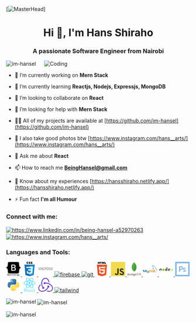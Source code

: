 [![MasterHead](https://as1.ftcdn.net/v2/jpg/04/42/93/04/1000_F_442930453_W426HrwlnSCgGxPdj8MmMD2EHj1Z5y5Z.jpg)]
<h1 align="center">Hi 👋, I'm Hans Shiraho</h1>
<h3 align="center">A passionate Software Engineer from Nairobi</h3>
<img align="right" alt="Coding" width="400" src="https://media.giphy.com/media/R03zWv5p1oNSQd91EP/giphy.gif">

<p align="left"> <img src="https://komarev.com/ghpvc/?username=im-hansel&label=Profile%20views&color=0e75b6&style=flat" alt="im-hansel" /> </p>

- 🔭 I’m currently working on **Mern Stack**

- 🌱 I’m currently learning **Reactjs, Nodejs, Expressjs, MongoDB**

- 👯 I’m looking to collaborate on **React**

- 🤝 I’m looking for help with **Mern Stack**

- 👨‍💻 All of my projects are available at [https://github.com/im-hansel](https://github.com/im-hansel)

- 📝 I also take good photos btw [https://www.instagram.com/hans__arts/](https://www.instagram.com/hans__arts/)

- 💬 Ask me about **React**

- 📫 How to reach me **BeingHansel@gmail.com**

- 📄 Know about my experiences [https://hansshiraho.netlify.app/](https://hansshiraho.netlify.app/)

- ⚡ Fun fact **I'm all Humour**

<h3 align="left">Connect with me:</h3>
<p align="left">
<a href="https://linkedin.com/in/https://www.linkedin.com/in/being-hansel-a52970263" target="blank"><img align="center" src="https://raw.githubusercontent.com/rahuldkjain/github-profile-readme-generator/master/src/images/icons/Social/linked-in-alt.svg" alt="https://www.linkedin.com/in/being-hansel-a52970263" height="30" width="40" /></a>
<a href="https://instagram.com/https://www.instagram.com/hans__arts/" target="blank"><img align="center" src="https://raw.githubusercontent.com/rahuldkjain/github-profile-readme-generator/master/src/images/icons/Social/instagram.svg" alt="https://www.instagram.com/hans__arts/" height="30" width="40" /></a>
</p>

<h3 align="left">Languages and Tools:</h3>
<p align="left"> <a href="https://getbootstrap.com" target="_blank" rel="noreferrer"> <img src="https://raw.githubusercontent.com/devicons/devicon/master/icons/bootstrap/bootstrap-plain-wordmark.svg" alt="bootstrap" width="40" height="40"/> </a> <a href="https://www.w3schools.com/css/" target="_blank" rel="noreferrer"> <img src="https://raw.githubusercontent.com/devicons/devicon/master/icons/css3/css3-original-wordmark.svg" alt="css3" width="40" height="40"/> </a> <a href="https://expressjs.com" target="_blank" rel="noreferrer"> <img src="https://raw.githubusercontent.com/devicons/devicon/master/icons/express/express-original-wordmark.svg" alt="express" width="40" height="40"/> </a> <a href="https://firebase.google.com/" target="_blank" rel="noreferrer"> <img src="https://www.vectorlogo.zone/logos/firebase/firebase-icon.svg" alt="firebase" width="40" height="40"/> </a> <a href="https://git-scm.com/" target="_blank" rel="noreferrer"> <img src="https://www.vectorlogo.zone/logos/git-scm/git-scm-icon.svg" alt="git" width="40" height="40"/> </a> <a href="https://www.w3.org/html/" target="_blank" rel="noreferrer"> <img src="https://raw.githubusercontent.com/devicons/devicon/master/icons/html5/html5-original-wordmark.svg" alt="html5" width="40" height="40"/> </a> <a href="https://developer.mozilla.org/en-US/docs/Web/JavaScript" target="_blank" rel="noreferrer"> <img src="https://raw.githubusercontent.com/devicons/devicon/master/icons/javascript/javascript-original.svg" alt="javascript" width="40" height="40"/> </a> <a href="https://www.mongodb.com/" target="_blank" rel="noreferrer"> <img src="https://raw.githubusercontent.com/devicons/devicon/master/icons/mongodb/mongodb-original-wordmark.svg" alt="mongodb" width="40" height="40"/> </a> <a href="https://www.mysql.com/" target="_blank" rel="noreferrer"> <img src="https://raw.githubusercontent.com/devicons/devicon/master/icons/mysql/mysql-original-wordmark.svg" alt="mysql" width="40" height="40"/> </a> <a href="https://nodejs.org" target="_blank" rel="noreferrer"> <img src="https://raw.githubusercontent.com/devicons/devicon/master/icons/nodejs/nodejs-original-wordmark.svg" alt="nodejs" width="40" height="40"/> </a> <a href="https://www.photoshop.com/en" target="_blank" rel="noreferrer"> <img src="https://raw.githubusercontent.com/devicons/devicon/master/icons/photoshop/photoshop-line.svg" alt="photoshop" width="40" height="40"/> </a> <a href="https://www.python.org" target="_blank" rel="noreferrer"> <img src="https://raw.githubusercontent.com/devicons/devicon/master/icons/python/python-original.svg" alt="python" width="40" height="40"/> </a> <a href="https://reactjs.org/" target="_blank" rel="noreferrer"> <img src="https://raw.githubusercontent.com/devicons/devicon/master/icons/react/react-original-wordmark.svg" alt="react" width="40" height="40"/> </a> <a href="https://redux.js.org" target="_blank" rel="noreferrer"> <img src="https://raw.githubusercontent.com/devicons/devicon/master/icons/redux/redux-original.svg" alt="redux" width="40" height="40"/> </a> <a href="https://tailwindcss.com/" target="_blank" rel="noreferrer"> <img src="https://www.vectorlogo.zone/logos/tailwindcss/tailwindcss-icon.svg" alt="tailwind" width="40" height="40"/> </a> </p>

<p><img align="left" src="https://github-readme-stats.vercel.app/api/top-langs?username=im-hansel&show_icons=true&locale=en&layout=compact" alt="im-hansel" /></p>

<p>&nbsp;<img align="center" src="https://github-readme-stats.vercel.app/api?username=im-hansel&show_icons=true&locale=en" alt="im-hansel" /></p>

<p><img align="center" src="https://github-readme-streak-stats.herokuapp.com/?user=im-hansel&" alt="im-hansel" /></p>
